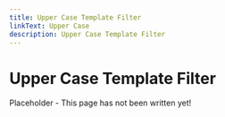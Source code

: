 ```yaml
---
title: Upper Case Template Filter
linkText: Upper Case
description: Upper Case Template Filter
---
```


# Upper Case Template Filter

Placeholder - This page has not been written yet!
